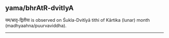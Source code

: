 ## yama/bhrAtR-dvitIyA

यम/भ्रातृ-द्वितीया is observed on Śukla-Dvitīyā tithi of Kārtika (lunar) month (madhyaahna/puurvaviddha).


---
